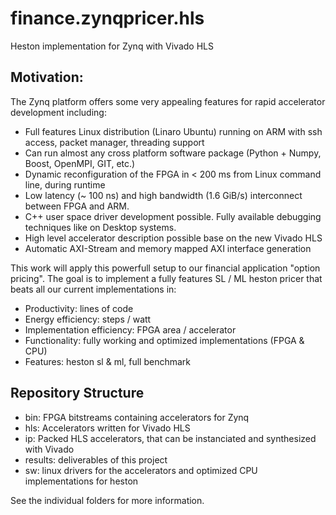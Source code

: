 finance.zynqpricer.hls
======================

Heston implementation for Zynq with Vivado HLS


Motivation:
-----------

The Zynq platform offers some very appealing features for rapid accelerator 
development including:
- Full features Linux distribution (Linaro Ubuntu) running on ARM with ssh 
  access, packet manager, threading support
- Can run almost any cross platform software package (Python + Numpy, Boost, 
  OpenMPI, GIT, etc.)
- Dynamic reconfiguration of the FPGA in < 200 ms from Linux command line,
  during runtime
- Low latency (~ 100 ns) and high bandwidth (1.6 GiB/s) interconnect between 
  FPGA and ARM.
- C++ user space driver development possible. Fully available debugging 
  techniques like on Desktop systems. 
- High level accelerator description possible base on the new Vivado HLS
- Automatic AXI-Stream and memory mapped AXI interface generation

This work will apply this powerfull setup to our financial application 
"option pricing". The goal is to implement a fully features SL / ML heston 
pricer that beats all our current implementations in:
- Productivity: lines of code
- Energy efficiency: steps / watt
- Implementation efficiency: FPGA area / accelerator
- Functionality: fully working and optimized implementations (FPGA & CPU)
- Features: heston sl & ml, full benchmark

Repository Structure
--------------------

- bin: FPGA bitstreams containing accelerators for Zynq
- hls: Accelerators written for Vivado HLS
- ip: Packed HLS accelerators, that can be instanciated and synthesized 
  with Vivado
- results: deliverables of this project
- sw: linux drivers for the accelerators and optimized CPU implementations 
  for heston

See the individual folders for more information.

